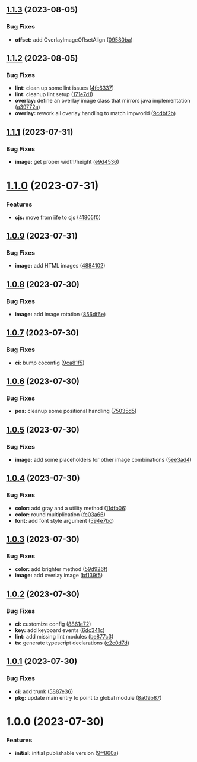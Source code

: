 ## [1.1.3](https://github.com/flatsteak/impworld/compare/v1.1.2...v1.1.3) (2023-08-05)


### Bug Fixes

* **offset:** add OverlayImageOffsetAlign ([09580ba](https://github.com/flatsteak/impworld/commit/09580ba0689c97a7e8655fe6145045e891b51666))

## [1.1.2](https://github.com/flatsteak/impworld/compare/v1.1.1...v1.1.2) (2023-08-05)


### Bug Fixes

* **lint:** clean up some lint issues ([4fc6337](https://github.com/flatsteak/impworld/commit/4fc6337a92d7be0018ec750d1ded159b9b0da19c))
* **lint:** cleanup lint setup ([171e7d1](https://github.com/flatsteak/impworld/commit/171e7d1d447f73e5cf4fbe4337fc58e5936834b1))
* **overlay:** define an overlay image class that mirrors java implementation ([a39772a](https://github.com/flatsteak/impworld/commit/a39772ae9b74d57bd1d803111f7c34877ac1daee))
* **overlay:** rework all overlay handling to match impworld ([9cdbf2b](https://github.com/flatsteak/impworld/commit/9cdbf2bcedf40ac2f208eb2886da9c9408823614))

## [1.1.1](https://github.com/flatsteak/impworld/compare/v1.1.0...v1.1.1) (2023-07-31)


### Bug Fixes

* **image:** get proper width/height ([e9d4536](https://github.com/flatsteak/impworld/commit/e9d453693d4ad392feb5ea24222fbf868a5a28f7))

# [1.1.0](https://github.com/flatsteak/impworld/compare/v1.0.9...v1.1.0) (2023-07-31)


### Features

* **cjs:** move from iife to cjs ([41805f0](https://github.com/flatsteak/impworld/commit/41805f0678e230341301d3de863e8864b88207eb))

## [1.0.9](https://github.com/flatsteak/impworld/compare/v1.0.8...v1.0.9) (2023-07-31)


### Bug Fixes

* **image:** add HTML images ([4884102](https://github.com/flatsteak/impworld/commit/4884102592f800d35e592126f1a7870ebe96357a))

## [1.0.8](https://github.com/flatsteak/impworld/compare/v1.0.7...v1.0.8) (2023-07-30)


### Bug Fixes

* **image:** add image rotation ([856df6e](https://github.com/flatsteak/impworld/commit/856df6e924c7425bf278b90f38976d9216520f67))

## [1.0.7](https://github.com/flatsteak/impworld/compare/v1.0.6...v1.0.7) (2023-07-30)


### Bug Fixes

* **ci:** bump coconfig ([9ca81f5](https://github.com/flatsteak/impworld/commit/9ca81f529d03e1eba47c2834022dbe0a2d5288cb))

## [1.0.6](https://github.com/flatsteak/impworld/compare/v1.0.5...v1.0.6) (2023-07-30)


### Bug Fixes

* **pos:** cleanup some positional handling ([75035d5](https://github.com/flatsteak/impworld/commit/75035d59d68a05070462c4da8f4a2d4b2677c22d))

## [1.0.5](https://github.com/flatsteak/impworld/compare/v1.0.4...v1.0.5) (2023-07-30)


### Bug Fixes

* **image:** add some placeholders for other image combinations ([5ee3ad4](https://github.com/flatsteak/impworld/commit/5ee3ad43493334bdaf511e0be8fedd542e0b8b1a))

## [1.0.4](https://github.com/flatsteak/impworld/compare/v1.0.3...v1.0.4) (2023-07-30)


### Bug Fixes

* **color:** add gray and a utility method ([11dfb06](https://github.com/flatsteak/impworld/commit/11dfb062535b03f0e38b29ec993623bd332f8b66))
* **color:** round multiplication ([fc03a66](https://github.com/flatsteak/impworld/commit/fc03a668c5ea8e3ce70d4f77f672fd6191feca20))
* **font:** add font style argument ([594e7bc](https://github.com/flatsteak/impworld/commit/594e7bcf7c78e934290f568abe3cc08cc2b01514))

## [1.0.3](https://github.com/flatsteak/impworld/compare/v1.0.2...v1.0.3) (2023-07-30)


### Bug Fixes

* **color:** add brighter method ([59d926f](https://github.com/flatsteak/impworld/commit/59d926f737f30092943844daafbc51ec7bbc0123))
* **image:** add overlay image ([bf139f5](https://github.com/flatsteak/impworld/commit/bf139f50c0299e0ce4a5322ff45cfc3ffca3c087))

## [1.0.2](https://github.com/flatsteak/impworld/compare/v1.0.1...v1.0.2) (2023-07-30)

### Bug Fixes

- **ci:** customize config ([8861e72](https://github.com/flatsteak/impworld/commit/8861e7258f8c390443f850b0b69882c9b6212c5e))
- **key:** add keyboard events ([6dc341c](https://github.com/flatsteak/impworld/commit/6dc341cd25945cce3cba6fc981c8c25905530e50))
- **lint:** add missing lint modules ([be877c3](https://github.com/flatsteak/impworld/commit/be877c3671f4fd3e2c000465f3801c4b3731dd27))
- **ts:** generate typescript declarations ([c2c0d7d](https://github.com/flatsteak/impworld/commit/c2c0d7d65d756cf348b99ba5393dc0dbfffd5065))

## [1.0.1](https://github.com/flatsteak/impworld/compare/v1.0.0...v1.0.1) (2023-07-30)

### Bug Fixes

- **ci:** add trunk ([5887e36](https://github.com/flatsteak/impworld/commit/5887e36e4d13d3d71b26cb450ecac37e68ffaa2f))
- **pkg:** update main entry to point to global module ([8a09b87](https://github.com/flatsteak/impworld/commit/8a09b876941eb24a27568a6248d7e94460907818))

# 1.0.0 (2023-07-30)

### Features

- **initial:** initial publishable version ([9ff860a](https://github.com/flatsteak/impworld/commit/9ff860a4c084234283ca428098f76cba581ee13e))
